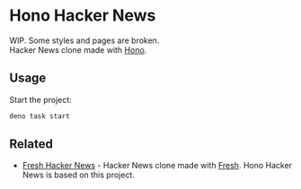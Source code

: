 # Hono Hacker News

WIP. Some styles and pages are broken.\
Hacker News clone made with [Hono](https://hono.dev).

## Usage

Start the project:

```sh
deno task start
```

## Related

- [Fresh Hacker News](https://github.com/morinokami/fresh-hacker) - Hacker News
  clone made with [Fresh](https://fresh.deno.dev). Hono Hacker News is based on
  this project.
